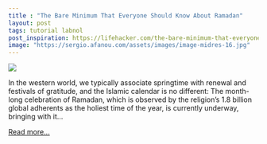 ```yaml
---
title : "The Bare Minimum That Everyone Should Know About Ramadan"
layout: post
tags: tutorial labnol
post_inspiration: https://lifehacker.com/the-bare-minimum-that-everyone-should-know-about-ramada-1846675216
image: "https://sergio.afanou.com/assets/images/image-midres-16.jpg"
---
```


<img src="https://i.kinja-img.com/gawker-media/image/upload/s--_WFKmVee--/c_fit,fl_progressive,q_80,w_636/ivtrhh6qxv8tajo776wg.jpg" /><p>In the western world, we typically associate springtime with renewal and festivals of gratitude, and the Islamic calendar is no different: The month-long celebration of Ramadan, which is observed by the religion’s 1.8 billion global adherents as the holiest time of the year, is currently underway, bringing with it…</p><p><a href="https://lifehacker.com/the-bare-minimum-that-everyone-should-know-about-ramada-1846675216">Read more...</a></p>